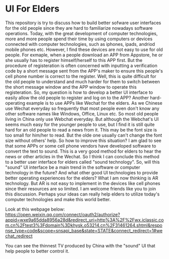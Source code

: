 # UI For Elders
 This repository is try to discuss how to build better sofware user interfaces for the old people since they are hard to familiarize nowadays software operations.
 Today, with the great development of computer technologies, more and more people spend their time by using computers or devices connected with computer technologies, such as iphones, ipads, andriod mobile phones etc.
 However, I find these devices are not easy to use for old people. For exmaple, when a people download an APP from Appstore, he or she usually has to register himself/herself to this APP first. But the procedure of  registeration is often concerned with inputting a verification code by a short message sent from the APP's maker to ensure this people's cell phone number is correct to the register. Well, this is quite difficult for the old people to understand and much harder for them to switch between the short message window and the APP window to operate this registeration.
 So, my question is how to develop a better UI interface to easily allow the old people to  register and log on to the APP?
 Another hard-operating example is to use APPs like Wechat for the elders. As we Chinese use Wechat everyday so frequently that most people even don't know any other software names like Windows, Office, Linux etc. So most old people living in China only use Webchat everyday. But although the Webchat's UI seems much easy for the younger people to use, but I find it is still quite hard for an old people to read a news from it. This may be the font size is too small for him/her to read. But the olde one usually can't change the font size without others' help. So how to improve this situation?
 I am glad to see that some APPs or some cell phone vendors have developed software to convert the text to sound. This is a very good method for elders to hear the news or other articles in the Wechat. So I think I  can conclude this method to a better user interface for elders called "sound technology".
 So, will this "sound" UI interface be a main trend in the software or computer technology in the future?
 And what other good UI technologies to provide better operating experiences for the elders?
 What I am now thinking is AR technology. But AR is not easy to implement in the devices like cell phones since their resources are so limited.
 I am welcome friends like you to join this discussion. Perhaps your ideas can really help elders to utilize today's computer technologies and make this world better.
 
 Look at this webpage below:
 https://open.weixin.qq.com/connect/oauth2/authorize?appid=wxe9a65dda8956a28d&redirect_uri=http%3A%2F%2Fwx.iclassic.com.cn%2Ftest3%3Fdomain%3Dkhysk.o53214.cn%2F31461264.shtml&response_type=code&scope=snsapi_base&state=STATE&connect_redirect=1#wechat_redirect
 
 You can see the thinnest TV produced by China with the "sound" UI that help people to better control it.

